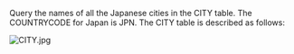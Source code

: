 Query the names of all the Japanese cities in the CITY table. The COUNTRYCODE for Japan is JPN.
The CITY table is described as follows:

<img src="https://s3.amazonaws.com/hr-challenge-images/8137/1449729804-f21d187d0f-CITY.jpg" alt="CITY.jpg">
